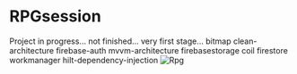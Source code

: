 # RPGsession
Project in progress... not finished... very first stage... bitmap clean-architecture firebase-auth mvvm-architecture firebasestorage coil firestore workmanager hilt-dependency-injection
![Rpg](https://github.com/kKrzysciak96/RPGsession/assets/122617307/653e44bf-91ef-4d2b-a65a-0f469c6cb93a)
